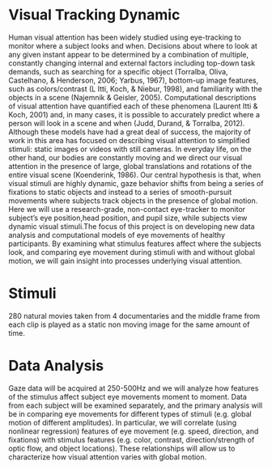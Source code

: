 # Visual Tracking Dynamic
Human visual attention has been widely studied using eye-tracking to monitor where a subject
looks and when. Decisions about where to look at any given instant appear to be determined by a
combination of multiple, constantly changing internal and external factors including top-down task
demands, such as searching for a specific object (Torralba, Oliva, Castelhano, & Henderson, 2006;
Yarbus, 1967), bottom-up image features, such as colors/contrast (L Itti, Koch, & Niebur, 1998), and
familiarity with the objects in a scene (Najemnik & Geisler, 2005). Computational descriptions of visual 
attention have quantified each of these phenomena (Laurent Itti & Koch, 2001) and, in many cases, 
it is possible to accurately predict where a person will look in a scene and when (Judd, Durand, & Torralba, 2012).
Although these models have had a great deal of success, the majority of work in this area has focused on describing
visual attention to simplified stimuli: static images or videos with still cameras. In everyday life, on the other hand,
our bodies are constantly moving and we direct our visual attention in the presence of large, global translations and 
rotations of the entire visual scene (Koenderink, 1986). Our central hypothesis is that, when visual stimuli are highly dynamic, 
gaze behavior shifts from being a series of fixations to static objects and instead to a series of smooth-pursuit movements where 
subjects track objects in the presence of global motion. Here we will use a research-grade, non-contact eye-tracker to monitor subject’s 
eye position,head position, and pupil size, while subjects view dynamic visual stimuli.The focus of this project is on developing new 
data analysis and computational models of eye movements of healthy participants. By examining what stimulus features affect where the subjects look,
and comparing eye movement during stimuli with and without global motion, we will gain insight into processes underlying visual attention. 

# Stimuli
280 natural movies taken from 4 documentaries and the middle frame from each clip is played as a static non moving image for the same amount of time. 

# Data Analysis
Gaze data will be acquired at 250-500Hz and we will analyze how features of the stimulus affect
subject eye movements moment to moment. Data from each subject will be examined separately,
and the primary analysis will be in comparing eye movements for different types of stimuli (e.g.
global motion of different amplitudes). In particular, we will correlate (using nonlinear
regression) features of eye movement (e.g. speed, direction, and fixations) with stimulus features
(e.g. color, contrast, direction/strength of optic flow, and object locations). These relationships
will allow us to characterize how visual attention varies with global motion.


